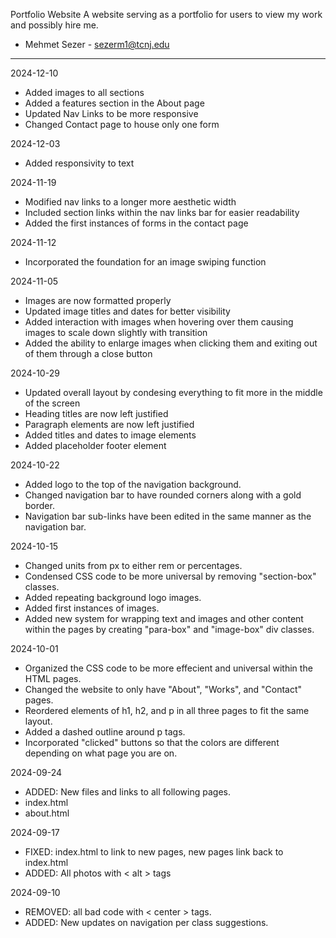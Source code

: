 Portfolio Website
A website serving as a portfolio for users to view my work and possibly hire me.
* Mehmet Sezer - sezerm1@tcnj.edu 

---

2024-12-10
- Added images to all sections
- Added a features section in the About page
- Updated Nav Links to be more responsive
- Changed Contact page to house only one form

2024-12-03
- Added responsivity to text

2024-11-19
- Modified nav links to a longer more aesthetic width
- Included section links within the nav links bar for easier readability
- Added the first instances of forms in the contact page 

2024-11-12
- Incorporated the foundation for an image swiping function


2024-11-05
- Images are now formatted properly
- Updated image titles and dates for better visibility
- Added interaction with images when hovering over them causing images to scale down slightly with transition
- Added the ability to enlarge images when clicking them and exiting out of them through a close button

2024-10-29
- Updated overall layout by condesing everything to fit more in the middle of the screen
- Heading titles are now left justified
- Paragraph elements are now left justified
- Added titles and dates to image elements
- Added placeholder footer element

2024-10-22
- Added logo to the top of the navigation background.
- Changed navigation bar to have rounded corners along with a gold border.
- Navigation bar sub-links have been edited in the same manner as the navigation bar.

2024-10-15
- Changed units from px to either rem or percentages.
- Condensed CSS code to be more universal by removing "section-box" classes.
- Added repeating background logo images.
- Added first instances of images.
- Added new system for wrapping text and images and other content within the pages by creating "para-box" and "image-box" div classes.

2024-10-01
- Organized the CSS code to be more effecient and universal within the HTML pages.
- Changed the website to only have "About", "Works", and "Contact" pages.
- Reordered elements of h1, h2, and p in all three pages to fit the same layout.
- Added a dashed outline around p tags.
- Incorporated "clicked" buttons so that the colors are different depending on what page you are on. 

2024-09-24
- ADDED: New files and links to all following pages.
 - index.html
 - about.html


2024-09-17
- FIXED: index.html to link to new pages, new pages link back to index.html
- ADDED:  All photos with < alt > tags


2024-09-10
- REMOVED: all bad code with < center > tags.
- ADDED:  New updates on navigation per class suggestions.